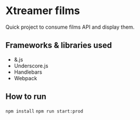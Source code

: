 # Xtreamer films

Quick project to consume films API and display them.

## Frameworks & libraries used
* &.js
* Underscore.js
* Handlebars
* Webpack

## How to run
`npm install`
`npm run start:prod`